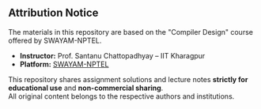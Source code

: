 ## Attribution Notice

The materials in this repository are based on the "Compiler Design" course offered by SWAYAM-NPTEL.

- **Instructor:** Prof. Santanu Chattopadhyay – IIT Kharagpur  
- **Platform:** [SWAYAM-NPTEL](https://swayam.gov.in/)

This repository shares assignment solutions and lecture notes **strictly for educational use** and **non-commercial sharing**.  
All original content belongs to the respective authors and institutions.
